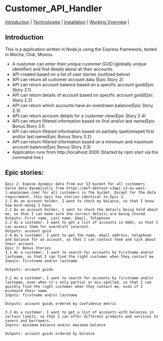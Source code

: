 # Customer_API_Handler
[Introduction](#introduction) | [Technologies](#technologies) | [Installation](#installation) | [Working Overview](#screenshots) |

## Introduction
This is a application written in Node.js using the Express framework, tested in Mocha, Chai, Moxios.
- A customer can enter their unique customer GUID (globally unique identifier) and find details about all their accounts.
- API created based on a list of user stories (outlined below)
- API can return all customer account data (Epic Story 2)
- API can return account balance based on a specific account guid(Epic Story 2.1)
- API can return details of account based on specific account guid(Epic Story 2.2)
- API can return which accounts have an overdrawn balance(Epic Story 2.3)
- API can return account details for a customer view(Epic Story 2.4)
- API can return filtered information based on first and/or last name(Epic Bonus Story 3.1)
- API can return filtered information based on partially spelt/mispelt first and/or last name(Epic Bonus Story 3.2)
- API can return filtered information based on a minimum and maximum account balance(Epic Bonus Story 3.3)
- Application runs from http://localhost:3000 (Started by npm start via the command line.)

## Epic stories:

```
Epic 2: Expose dynamic data from our S3 bucket for all customers
Serve data dynamically from https://mvf-devtest-s3api.s3-eu-west-1.amazonaws.com/ for all customers in the bucket. Except for the data requirement, this epic has stories identical to Epic 1.
2.1 As an account holder, I want to check my balance, so that I know how much money I have.
2.2 As an account holder, I want to check the details being held about me, so that I can make sure the correct details are being stored.
Outputs: First name, Last name, Email, Telephone
2.3 As a customer, I want to get a list of accounts in debt, so that I can assess them for overdraft interest.
Outputs: account guid
2.4 As a customer, I want to get the name, email address, telephone and balance for an account, so that I can contact them and talk about their account.
Epic 3: Bonus Stories
3.1 As a customer, I want to search for accounts by firstname and/or lastname, so that I can find the right customer when they contact me
Inputs: firstname and/or lastname

Outputs: account guids

3.2 As a customer, I want to search for accounts by firstname and/or lastname, even when it's only partial or mis-spelled, so that I can quickly find the right customer when they contact me, even if I misheard their name.
Inputs: firstname and/or lastname

Outputs: account guids ordered by confidence metric

3.3 As a customer, I want to get a list of accounts with balances in certain limits, so that I can offer different products and services to savers and borrowers.
Inputs: minimum balance and/or maximum balance

Outputs: account guids ordered by balance
```